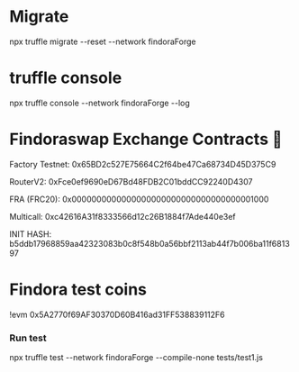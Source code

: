 
# Migrate
npx truffle migrate --reset --network findoraForge 

# truffle console

npx truffle console --network findoraForge --log

# Findoraswap Exchange Contracts 🥞

Factory Testnet: 0x65BD2c527E75664C2f64be47Ca68734D45D375C9 

RouterV2: 0xFce0ef9690eD67Bd48FDB2C01bddCC92240D4307 

FRA (FRC20): 0x0000000000000000000000000000000000001000

Multicall: 0xc42616A31f8333566d12c26B1884f7Ade440e3ef

INIT HASH: b5ddb17968859aa42323083b0c8f548b0a56bbf2113ab44f7b006ba11f681397



# Findora test coins
!evm 0x5A2770f69AF30370D60B416ad31FF538839112F6



### Run test

npx truffle test --network findoraForge --compile-none tests/test1.js